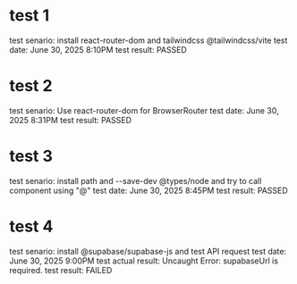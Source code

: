 # test 1
test senario: 
    install react-router-dom and tailwindcss @tailwindcss/vite
test date:
    June 30, 2025 8:10PM
test result: 
    PASSED

# test 2
test senario: 
    Use react-router-dom for BrowserRouter
test date:
    June 30, 2025 8:31PM
test result: 
    PASSED

# test 3
test senario: 
    install path and --save-dev @types/node and try to call component using "@"
test date:
    June 30, 2025 8:45PM
test result: 
    PASSED

# test 4
test senario: 
    install @supabase/supabase-js and test API request
test date:
    June 30, 2025 9:00PM
test actual result:
    Uncaught Error: supabaseUrl is required.
test result: 
    FAILED